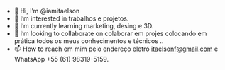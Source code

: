 - 👋 Hi, I’m @iamitaelson
- 👀 I’m interested in  trabalhos e projetos.
- 🌱 I’m currently learning  marketing, desing e 3D.
- 💞️ I’m looking to collaborate on colaborar em projes colocando em prática todos os meus conhecimentos e técnicos ..
- 📫 How to reach  em mim pelo endereço eletró  itaelsonf@gmail.com e WhatsApp +55 (61) 98319-5159.

<!---
iamitaelson/iamitaelson is a ✨ special ✨ repository because its `README.md` (this file) appears on your GitHub profile.
You can click the Preview link to take a look at your changes.
--->
